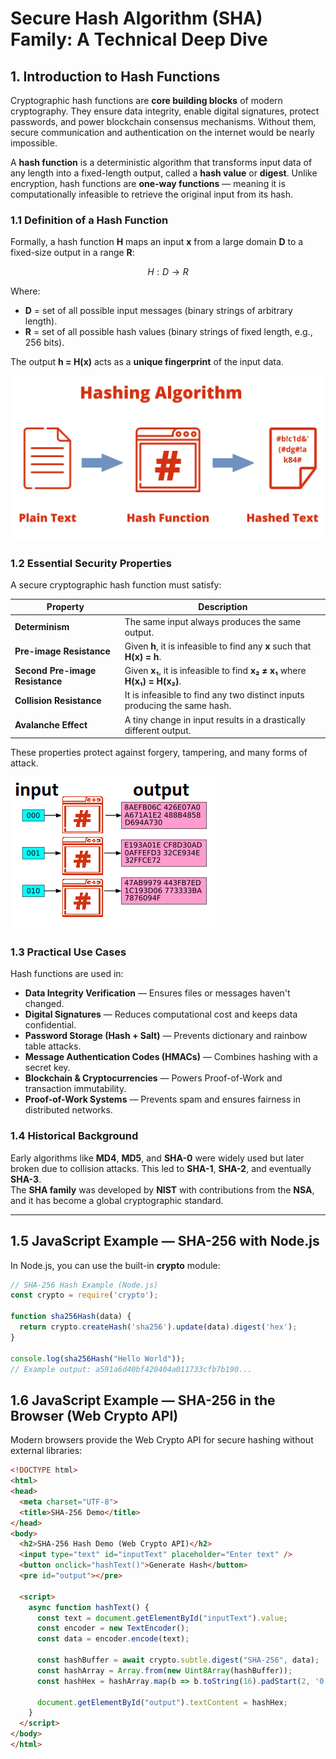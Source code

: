 # Secure Hash Algorithm (SHA) Family: A Technical Deep Dive

## 1. Introduction to Hash Functions

Cryptographic hash functions are **core building blocks** of modern cryptography. They ensure data integrity, enable digital signatures, protect passwords, and power blockchain consensus mechanisms. Without them, secure communication and authentication on the internet would be nearly impossible.

A **hash function** is a deterministic algorithm that transforms input data of any length into a fixed-length output, called a **hash value** or **digest**. Unlike encryption, hash functions are **one-way functions** — meaning it is computationally infeasible to retrieve the original input from its hash.

### 1.1 Definition of a Hash Function

Formally, a hash function **H** maps an input **x** from a large domain **D** to a fixed-size output in a range **R**:

$$
H: D \to R
$$


Where:
- **D** = set of all possible input messages (binary strings of arbitrary length).
- **R** = set of all possible hash values (binary strings of fixed length, e.g., 256 bits).

The output **h = H(x)** acts as a **unique fingerprint** of the input data.

![Hash algorithm](./images/Hash-Algorithm.png)




### 1.2 Essential Security Properties

A secure cryptographic hash function must satisfy:

| Property | Description |
|----------|-------------|
| **Determinism** | The same input always produces the same output. |
| **Pre-image Resistance** | Given **h**, it is infeasible to find any **x** such that **H(x) = h**. |
| **Second Pre-image Resistance** | Given **x₁**, it is infeasible to find **x₂ ≠ x₁** where **H(x₁) = H(x₂)**. |
| **Collision Resistance** | It is infeasible to find any two distinct inputs producing the same hash. |
| **Avalanche Effect** | A tiny change in input results in a drastically different output. |

These properties protect against forgery, tampering, and many forms of attack.

![Hash algorithm](./images/Avalanche_effect.png)

### 1.3 Practical Use Cases

Hash functions are used in:

- **Data Integrity Verification** — Ensures files or messages haven't changed.
- **Digital Signatures** — Reduces computational cost and keeps data confidential.
- **Password Storage (Hash + Salt)** — Prevents dictionary and rainbow table attacks.
- **Message Authentication Codes (HMACs)** — Combines hashing with a secret key.
- **Blockchain & Cryptocurrencies** — Powers Proof-of-Work and transaction immutability.
- **Proof-of-Work Systems** — Prevents spam and ensures fairness in distributed networks.

### 1.4 Historical Background

Early algorithms like **MD4**, **MD5**, and **SHA-0** were widely used but later broken due to collision attacks. This led to **SHA-1**, **SHA-2**, and eventually **SHA-3**.  
The **SHA family** was developed by **NIST** with contributions from the **NSA**, and it has become a global cryptographic standard.

---

## 1.5 JavaScript Example — SHA-256 with Node.js

In Node.js, you can use the built-in **crypto** module:

~~~~javascript
// SHA-256 Hash Example (Node.js)
const crypto = require('crypto');

function sha256Hash(data) {
  return crypto.createHash('sha256').update(data).digest('hex');
}

console.log(sha256Hash("Hello World"));
// Example output: a591a6d40bf420404a011733cfb7b190...

~~~~


## 1.6 JavaScript Example — SHA-256 in the Browser (Web Crypto API)
Modern browsers provide the Web Crypto API for secure hashing without external libraries:

~~~~html
<!DOCTYPE html>
<html>
<head>
  <meta charset="UTF-8">
  <title>SHA-256 Demo</title>
</head>
<body>
  <h2>SHA-256 Hash Demo (Web Crypto API)</h2>
  <input type="text" id="inputText" placeholder="Enter text" />
  <button onclick="hashText()">Generate Hash</button>
  <pre id="output"></pre>

  <script>
    async function hashText() {
      const text = document.getElementById("inputText").value;
      const encoder = new TextEncoder();
      const data = encoder.encode(text);

      const hashBuffer = await crypto.subtle.digest("SHA-256", data);
      const hashArray = Array.from(new Uint8Array(hashBuffer));
      const hashHex = hashArray.map(b => b.toString(16).padStart(2, '0')).join('');

      document.getElementById("output").textContent = hashHex;
    }
  </script>
</body>
</html>


~~~~